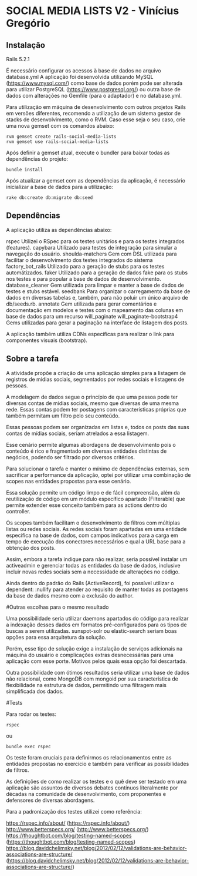 # SOCIAL MEDIA LISTS V2 -   Vinícius Gregório

## Instalação

Rails 5.2.1

É necessário configurar os acessos à base de dados no arquivo database.yml
A aplicação foi desenvolvida utilizando MySQL (https://www.mysql.com/) como base de dados porém pode ser alterada para utilizar PostgreSQL (https://www.postgresql.org/) ou outra base de dados com alterações no Gemfile (para o adaptador) e no database.yml.

Para utilização em máquina de desenvolvimento com outros projetos Rails em versões diferentes, recomendo a utilização de um sistema gestor de stacks de desenvolvimento, como o RVM. Caso esse seja o seu caso, crie uma nova gemset com os comandos abaixo:

```
rvm gemset create rails-social-media-lists
rvm gemset use rails-social-media-lists
```

Após definir a gemset atual, execute o bundler para baixar todas as dependências do projeto:

```
bundle install
```

Após atualizar a gemset com as dependências da aplicação, é necessário inicializar a base de dados para a utilização:

```
rake db:create db:migrate db:seed
```

## Dependências

A aplicação utiliza as dependências abaixo:

rspec
  Utilizei o RSpec para os testes unitários e para os testes integrados (features).
capybara
  Utilizado para testes de integração para simular a navegação do usuário.
shoulda-matchers
  Gem com DSL utilizada para facilitar o desenvolvimento dos testes integrados do sistema
factory_bot_rails
  Utilizado para a geração de stubs para os testes automátizados.
faker
  Utilizado para a geração de dados fake para os stubs nos testes e para popular a base de dados de desenvolvimento.
database_cleaner
  Gem utilizada para limpar e manter a base de dados de testes e stubs estável.
seedbank
  Para organizar o carregamento da base de dados em diversas tabelas e, também, para não poluir um único arquivo de db/seeds.rb.
annotate
  Gem utilizada para gerar comentários e documentação em modelos e testes com o mapeamento das colunas em base de dados para um recurso
will_paginate
will_paginate-bootstrap4
  Gems utilizadas para gerar a paginação na interface de listagem dos posts.

A aplicação também utiliza CDNs específicas para realizar o link para componentes visuais (bootstrap).

## Sobre a tarefa

A atividade propõe a criação de uma aplicação simples para a listagem de registros de mídias sociais, segmentados por redes sociais e listagens de pessoas.

A modelagem de dados segue o princípio de que uma pessoa pode ter diversas contas de mídias sociais, mesmo que diversas de uma mesma rede. Essas contas podem ter postagens com características próprias que também permitam um filtro pelo seu conteúdo.

Essas pessoas podem ser organizadas em listas e, todos os posts das suas contas de mídias sociais, seriam atrelados a essa listagem.

Esse cenário permite algumas abordagens de desenvolvimento pois o conteúdo é rico e fragmentado em diversas entidades distintas de negócios, podendo ser filtrado por diversos critérios.

Para solucionar o tarefa e manter o mínimo de dependências externas, sem sacrificar a performance da aplicação, optei por utilizar uma combinação de scopes nas entidades propostas para esse cenário.

Essa solução permite um código limpo e de fácil compreensão, além da reutilização de código em um módulo específico apartado (Filterable) que permite extender esse conceito também para as actions dentro do controller.

Os scopes também facilitam o desenvolvimento de filtros com múltiplas listas ou redes sociais. As redes sociais foram apartadas em uma entidade específica na base de dados, com campos indicativos para a carga em tempo de execução dos conectores necessários e qual a URL base para a obtenção dos posts.

Assim, embora a tarefa indique para não realizar, seria possível instalar um activeadmin e gerenciar todas as entidades da base de dados, inclusive incluir novas redes sociais sem a necessidade de alterações no código.

Ainda dentro do padrão do Rails (ActiveRecord), foi possível utilizar o dependent: :nullify para atender ao requisito de manter todas as postagens da base de dados mesmo com a exclusão do author.

#Outras escolhas para o mesmo resultado

Uma possibilidade seria utilizar daemons apartados do código para realizar a indexação desses dados em formatos pré-configurados para os tipos de buscas a serem utilizadas. sunspot-solr ou elastic-search seriam boas opções para essa arquitetura da solução.

Porém, esse tipo de solução exige a instalação de serviços adicionais na máquina do usuário e complicações extras desnecessárias para uma aplicação com esse porte. Motivos pelos quais essa opção foi descartada.

Outra possibilidade com ótimos resultados seria utilizar uma base de dados não relacional, como MongoDB com mongoid por sua característica de flexibilidade na estrutura de dados, permitindo uma filtragem mais simplificada dos dados.

#Tests

Para rodar os testes:

```
rspec
```

ou

```
bundle exec rspec
```

Os teste foram cruciais para definirmos os relacionamentos entre as entidades propostas no exercício e também para verificar as possibilidades de filtros.

As definições de como realizar os testes e o quê deve ser testado em uma aplicação são assuntos de diversos debates contínuos literalmente por décadas na comunidade de desenvolvimento, com proponentes e defensores de diversas abordagens.

Para a padronização dos testes utilizei como referência:

https://rspec.info/about/ (https://rspec.info/about/)
http://www.betterspecs.org/ (http://www.betterspecs.org/)
https://thoughtbot.com/blog/testing-named-scopes (https://thoughtbot.com/blog/testing-named-scopes)
https://blog.davidchelimsky.net/blog/2012/02/12/validations-are-behavior-associations-are-structure/  (https://blog.davidchelimsky.net/blog/2012/02/12/validations-are-behavior-associations-are-structure/)
